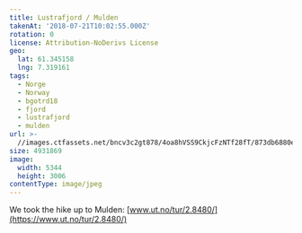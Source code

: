 ```yaml
---
title: Lustrafjord / Mulden
takenAt: '2018-07-21T10:02:55.000Z'
rotation: 0
license: Attribution-NoDerivs License
geo:
  lat: 61.345158
  lng: 7.319161
tags:
  - Norge
  - Norway
  - bgotrd18
  - fjord
  - lustrafjord
  - mulden
url: >-
  //images.ctfassets.net/bncv3c2gt878/4oa8hVSS9CkjcFzNTf28fT/873db6880e3606f250b2b0df19805d7c/lustrafjord--mulden_42051163850_o
size: 4931869
image:
  width: 5344
  height: 3006
contentType: image/jpeg
---
```


We took the hike up to Mulden: [www.ut.no/tur/2.8480/](https://www.ut.no/tur/2.8480/)
